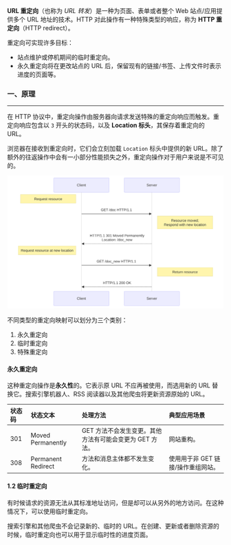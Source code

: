 **URL 重定向**（也称为 *URL 转发*）是一种为页面、表单或者整个 Web 站点/应用提供多个 URL 地址的技术。HTTP 对此操作有一种特殊类型的响应，称为 **HTTP 重定向**（HTTP redirect）。

重定向可实现许多目标：

- 站点维护或停机期间的临时重定向。
- 永久重定向将在更改站点的 URL 后，保留现有的链接/书签、上传文件时表示进度的页面等。



### 一、原理

---

在 HTTP 协议中，重定向操作由服务器向请求发送特殊的重定向响应而触发。重定向响应包含以 `3` 开头的状态码，以及 **Location 标头**，其保存着重定向的 URL。

浏览器在接收到重定向时，它们会立刻加载 `Location` 标头中提供的新 URL。除了额外的往返操作中会有一小部分性能损失之外，重定向操作对于用户来说是不可见的。

![初始请求从客户端发送到服务器。服务器以 301:moved permanently 响应，并带有重定向的 URL。客户端对服务器返回的新 URL 发出 GET 请求，服务端返回 200 OK 响应。](img/httpredirect.svg)

不同类型的重定向映射可以划分为三个类别：

1. 永久重定向
2. 临时重定向
3. 特殊重定向

#### 永久重定向

这种重定向操作是**永久性**的。它表示原 URL 不应再被使用，而选用新的 URL 替换它。搜索引擎机器人、RSS 阅读器以及其他爬虫将更新资源原始的 URL。

| 状态码 | 状态文本           | 处理方法                                                | 典型应用场景                       |
| :----- | :----------------- | :------------------------------------------------------ | :--------------------------------- |
| 301    | Moved Permanently  | GET 方法不会发生变更。其他方法有可能会变更为 GET 方法。 | 网站重构。                         |
| 308    | Permanent Redirect | 方法和消息主体都不发生变化。                            | 使用用于非 GET 链接/操作重组网站。 |

#### 1.2 临时重定向

有时候请求的资源无法从其标准地址访问，但是却可以从另外的地方访问。在这种情况下，可以使用临时重定向。

搜索引擎和其他爬虫不会记录新的、临时的 URL。在创建、更新或者删除资源的时候，临时重定向也可以用于显示临时性的进度页面。











































